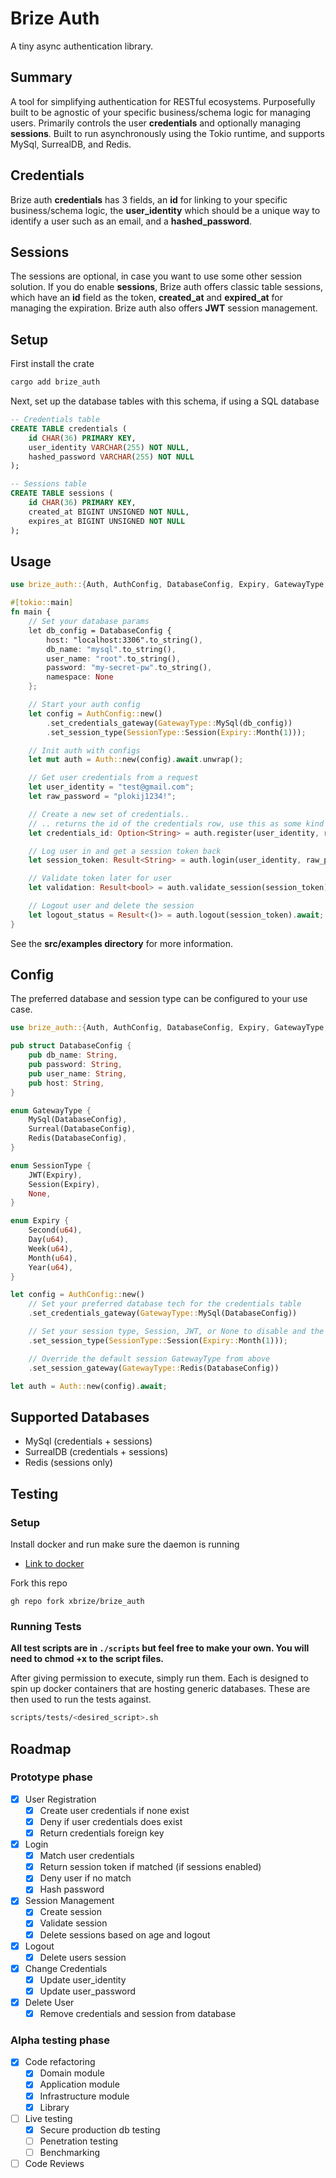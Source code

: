 # Brize Auth

A tiny async authentication library.

## Summary

A tool for simplifying authentication for RESTful ecosystems. Purposefully built to be agnostic of your specific business/schema logic for managing users. Primarily controls the user **credentials** and optionally managing **sessions**. Built to run asynchronously using the Tokio runtime, and supports MySql, SurrealDB, and Redis.

## Credentials

Brize auth **credentials** has 3 fields, an **id** for linking to your specific business/schema logic, the **user_identity** which should be a unique way to identify a user such as an email, and a **hashed_password**.

## Sessions

The sessions are optional, in case you want to use some other session solution. If you do enable **sessions**, Brize auth offers classic table sessions, which have an **id** field as the token, **created_at** and **expired_at** for managing the expiration. Brize auth also offers **JWT** session management.

## Setup

First install the crate

```bash
cargo add brize_auth
```

Next, set up the database tables with this schema, if using a SQL database

```sql
-- Credentials table
CREATE TABLE credentials (
    id CHAR(36) PRIMARY KEY,
    user_identity VARCHAR(255) NOT NULL,
    hashed_password VARCHAR(255) NOT NULL
);

-- Sessions table
CREATE TABLE sessions (
    id CHAR(36) PRIMARY KEY,
    created_at BIGINT UNSIGNED NOT NULL,
    expires_at BIGINT UNSIGNED NOT NULL
);
```

## Usage

```rust
use brize_auth::{Auth, AuthConfig, DatabaseConfig, Expiry, GatewayType, SessionType};

#[tokio::main]
fn main {
    // Set your database params
    let db_config = DatabaseConfig {
        host: "localhost:3306".to_string(),
        db_name: "mysql".to_string(),
        user_name: "root".to_string(),
        password: "my-secret-pw".to_string(),
        namespace: None
    };

    // Start your auth config
    let config = AuthConfig::new()
        .set_credentials_gateway(GatewayType::MySql(db_config))
        .set_session_type(SessionType::Session(Expiry::Month(1)));

    // Init auth with configs
    let mut auth = Auth::new(config).await.unwrap();

    // Get user credentials from a request
    let user_identity = "test@gmail.com";
    let raw_password = "plokij1234!";

    // Create a new set of credentials..
    // .. returns the id of the credentials row, use this as some kind of reference key on YOUR user table
    let credentials_id: Option<String> = auth.register(user_identity, raw_password).await;

    // Log user in and get a session token back
    let session_token: Result<String> = auth.login(user_identity, raw_password).await;

    // Validate token later for user
    let validation: Result<bool> = auth.validate_session(session_token).await;

    // Logout user and delete the session
    let logout_status = Result<()> = auth.logout(session_token).await;
}
```

See the **src/examples directory** for more information.

## Config

The preferred database and session type can be configured to your use case.

```rust
use brize_auth::{Auth, AuthConfig, DatabaseConfig, Expiry, GatewayType, SessionType};

pub struct DatabaseConfig {
    pub db_name: String,
    pub password: String,
    pub user_name: String,
    pub host: String,
}

enum GatewayType {
    MySql(DatabaseConfig),
    Surreal(DatabaseConfig),
    Redis(DatabaseConfig),
}

enum SessionType {
    JWT(Expiry),
    Session(Expiry),
    None,
}

enum Expiry {
    Second(u64),
    Day(u64),
    Week(u64),
    Month(u64),
    Year(u64),
}

let config = AuthConfig::new()
    // Set your preferred database tech for the credentials table
    .set_credentials_gateway(GatewayType::MySql(DatabaseConfig))

    // Set your session type, Session, JWT, or None to disable and the duration
    .set_session_type(SessionType::Session(Expiry::Month(1)));

    // Override the default session GatewayType from above
    .set_session_gateway(GatewayType::Redis(DatabaseConfig))

let auth = Auth::new(config).await;
```

## Supported Databases

- MySql (credentials + sessions)
- SurrealDB (credentials + sessions)
- Redis (sessions only)

## Testing

### Setup

Install docker and run make sure the daemon is running

- [Link to docker](https://docs.docker.com/engine/install/)

Fork this repo

```cli
gh repo fork xbrize/brize_auth
```

### Running Tests

**All test scripts are in `./scripts` but feel free to make your own. You will need to chmod +x to the script files.**

After giving permission to execute, simply run them. Each is designed to spin up docker containers that are hosting generic databases. These are then used to run the tests against.

```bash
scripts/tests/<desired_script>.sh
```

## Roadmap

### Prototype phase

- [x] User Registration
  - [x] Create user credentials if none exist
  - [x] Deny if user credentials does exist
  - [x] Return credentials foreign key
- [x] Login
  - [x] Match user credentials
  - [x] Return session token if matched (if sessions enabled)
  - [x] Deny user if no match
  - [x] Hash password
- [x] Session Management
  - [x] Create session
  - [x] Validate session
  - [x] Delete sessions based on age and logout
- [x] Logout
  - [x] Delete users session
- [x] Change Credentials
  - [x] Update user_identity
  - [x] Update user_password
- [x] Delete User
  - [x] Remove credentials and session from database

### Alpha testing phase

- [x] Code refactoring
  - [x] Domain module
  - [x] Application module
  - [x] Infrastructure module
  - [x] Library
- [ ] Live testing
  - [x] Secure production db testing
  - [ ] Penetration testing
  - [ ] Benchmarking
- [ ] Code Reviews
